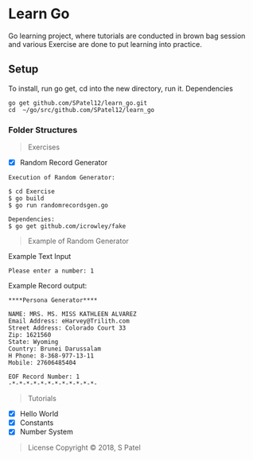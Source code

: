 # Learn Go
Go learning project, where tutorials are conducted in brown bag session and various Exercise are done to put learning into practice.

## Setup
To install, run go get, cd into the new directory, run it. Dependencies
```
go get github.com/SPatel12/learn_go.git
cd  ~/go/src/github.com/SPatel12/learn_go
```

### Folder Structures

> Exercises
- [x] Random Record Generator
```
Execution of Random Generator:

$ cd Exercise
$ go build
$ go run randomrecordsgen.go 
```
```
Dependencies:
$ go get github.com/icrowley/fake
```

> Example of Random Generator

Example Text Input 
```
Please enter a number: 1
```
Example Record output:
```
****Persona Generator****

NAME: MRS. MS. MISS KATHLEEN ALVAREZ
Email Address: eHarvey@Trilith.com
Street Address: Colorado Court 33
Zip: 1621560
State: Wyoming
Country: Brunei Darussalam
H Phone: 8-368-977-13-11
Mobile: 27606485404 

EOF Record Number: 1
-*-*-*-*-*-*-*-*-*-*-*-*-
```

> Tutorials
- [x] Hello World
- [x] Constants
- [x] Number System

>License
>Copyright &copy; 2018, S Patel
